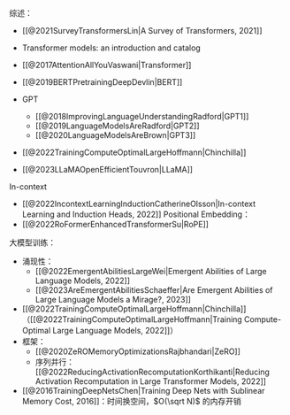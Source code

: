 综述：
- [[@2021SurveyTransformersLin|A Survey of Transformers, 2021]]
- Transformer models: an introduction and catalog

- [[@2017AttentionAllYouVaswani|Transformer]]
- [[@2019BERTPretrainingDeepDevlin|BERT]]
- GPT
    - [[@2018ImprovingLanguageUnderstandingRadford|GPT1]]
    - [[@2019LanguageModelsAreRadford|GPT2]]
    - [[@2020LanguageModelsAreBrown|GPT3]]
- [[@2022TrainingComputeOptimalLargeHoffmann|Chinchilla]]
- [[@2023LLaMAOpenEfficientTouvron|LLaMA]]

In-context
- [[@2022IncontextLearningInductionCatherineOlsson|In-context Learning and Induction Heads, 2022]]
Positional Embedding：
- [[@2022RoFormerEnhancedTransformerSu|RoPE]]

大模型训练：
- 涌现性：
    - [[@2022EmergentAbilitiesLargeWei|Emergent Abilities of Large Language Models, 2022]]
    - [[@2023AreEmergentAbilitiesSchaeffer|Are Emergent Abilities of Large Language Models a Mirage?, 2023]]
- [[@2022TrainingComputeOptimalLargeHoffmann|Chinchilla]]（[[@2022TrainingComputeOptimalLargeHoffmann|Training Compute-Optimal Large Language Models, 2022]]）
- 框架：
    - [[@2020ZeROMemoryOptimizationsRajbhandari|ZeRO]]
    - 序列并行：[[@2022ReducingActivationRecomputationKorthikanti|Reducing Activation Recomputation in Large Transformer Models, 2022]]
- [[@2016TrainingDeepNetsChen|Training Deep Nets with Sublinear Memory Cost, 2016]]：时间换空间，$O(\sqrt N)$ 的内存开销
